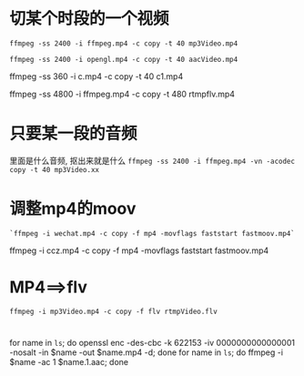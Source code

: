 # 切某个时段的一个视频



`ffmpeg -ss 2400 -i ffmpeg.mp4 -c copy -t 40 mp3Video.mp4`


`ffmpeg -ss 2400 -i opengl.mp4 -c copy -t 40 aacVideo.mp4`



ffmpeg -ss 360 -i c.mp4 -c copy -t 40 c1.mp4

ffmpeg -ss 4800 -i ffmpeg.mp4 -c copy -t 480 rtmpflv.mp4

# 只要某一段的音频

里面是什么音频, 抠出来就是什么
`ffmpeg -ss 2400 -i ffmpeg.mp4 -vn -acodec copy -t 40 mp3Video.xx`




# 调整mp4的moov

	`ffmpeg -i wechat.mp4 -c copy -f mp4 -movflags faststart fastmoov.mp4`


ffmpeg -i ccz.mp4 -c copy -f mp4 -movflags faststart fastmoov.mp4
# MP4==>flv

`ffmpeg -i mp3Video.mp4 -c copy -f flv rtmpVideo.flv`


# 

for name in `ls`; do openssl enc -des-cbc -k 622153 -iv 0000000000000001 -nosalt -in $name -out $name.mp4 -d; done
for name in `ls`; do ffmpeg -i $name -ac 1 $name.1.aac; done





